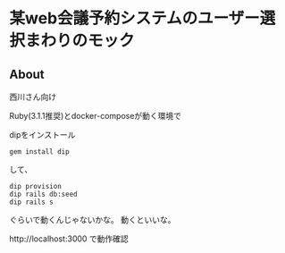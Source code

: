 # 某web会議予約システムのユーザー選択まわりのモック

## About

西川さん向け

Ruby(3.1.1推奨)とdocker-composeが動く環境で

dipをインストール
```
gem install dip
```
して、
```
dip provision
dip rails db:seed
dip rails s
```
ぐらいで動くんじゃないかな。
動くといいな。

http://localhost:3000
で動作確認
